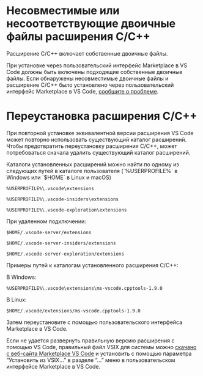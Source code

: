 <html><head></head><body><h1 data-loc-id="incompatible.extension.heading">Несовместимые или несоответствующие двоичные файлы расширения C/C++</h1>

<p data-loc-id="incompat.extension.text1">Расширение C/C++ включает собственные двоичные файлы.</p>

<p data-loc-id="incompat.extension.text2">При установке через пользовательский интерфейс Marketplace в VS Code должны быть включены подходящие собственные двоичные файлы. Если обнаружены несовместимые двоичные файлы и расширение C/C++ было установлено через пользовательский интерфейс Marketplace в VS Code, <a href="https://github.com/microsoft/vscode/issues/new?assignees=&amp;labels=&amp;template=bug_report.md" data-loc-id="bug.report.link.title">сообщите о проблеме</a>.</p>

<h1 data-loc-id="reinstalling.extension.heading">Переустановка расширения C/C++</h1>

<p data-loc-id="reinstall.extension.text1">При повторной установке эквивалентной версии расширения VS Code может повторно использовать существующий каталог расширений. Чтобы предотвратить переустановку расширения C/C++, может потребоваться сначала удалить существующий каталог расширений.</p>

<p data-loc-id="reinstall.extension.text2">Каталоги установленных расширений можно найти по одному из следующих путей в каталоге пользователя (`%USERPROFILE%` в Windows или `$HOME` в Linux и macOS)</p>

<pre><code class="lang-bash">%USERPROFILE%\.vscode\extensions</code></pre>
<pre><code class="lang-bash">%USERPROFILE%\.vscode-insiders\extensions</code></pre>
<pre><code class="lang-bash">%USERPROFILE%\.vscode-exploration\extensions</code></pre>

<p data-loc-id="reinstall.extension.text3">При удаленном подключении:</p>
<pre><code class="lang-bash">$HOME/.vscode-server/extensions</code></pre>
<pre><code class="lang-bash">$HOME/.vscode-server-insiders/extensions</code></pre>
<pre><code class="lang-bash">$HOME/.vscode-server-exploration/extensions</code></pre>

<p data-loc-id="reinstall.extension.text4">Примеры путей к каталогам установленного расширения C/C++:</p>

<p data-loc-id="reinstall.extension.text5">В Windows:</p>
<pre><code class="lang-bash">%USERPROFILE%\.vscode\extensions\ms-vscode.cpptools-1.9.0</code></pre>

<p data-loc-id="reinstall.extension.text6">В Linux:</p>
<pre><code class="lang-bash">$HOME/.vscode/extensions/ms-vscode.cpptools-1.9.0</code></pre>

<p data-loc-id="reinstall.extension.text7">Затем переустановите с помощью пользовательского интерфейса Marketplace в VS Code.</p>

<p data-loc-id="reinstall.extension.text8">Если не удается развернуть правильную версию расширения с помощью VS Code, правильный файл VSIX для системы можно <a href="https://marketplace.visualstudio.com/items?itemName=ms-vscode.cpptools" data-loc-id="download.vsix.link.title">скачано с веб-сайта Marketplace VS Code</a> и установить с помощью параметра “Установить из VSIX...” в разделе “...” меню в пользовательском интерфейсе Marketplace в VS Code.</p>
</body></html>